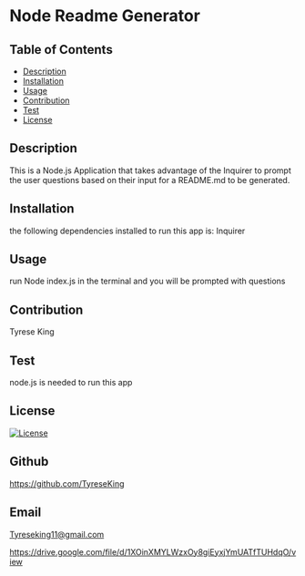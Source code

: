 # Node Readme Generator

## Table of Contents
* [Description](#description)
* [Installation](#installation)
* [Usage](#usage)
* [Contribution](#contribution)
* [Test](#test)
* [License](#license)

## Description
This is a Node.js Application that takes advantage of the Inquirer to prompt the user questions based on their input for a README.md to be generated.
## Installation
the following dependencies installed to run this app is: Inquirer
## Usage
run Node index.js in the terminal and you will be prompted with questions
## Contribution 
Tyrese King
## Test
node.js is needed to run this app
## License
  [![License](https://img.shields.io/badge/License-MIT-yellow.svg)](https://opensource.org/licenses/MIT)
## Github
https://github.com/TyreseKing
## Email
Tyreseking11@gmail.com

https://drive.google.com/file/d/1XOinXMYLWzxOy8giEyxjYmUATfTUHdqO/view